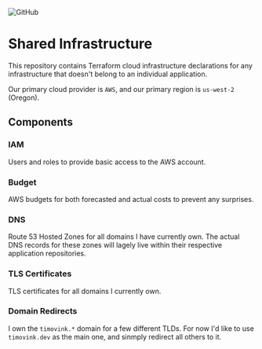 ![GitHub](https://img.shields.io/github/license/TimoVink/infra-shared)


# Shared Infrastructure

This repository contains Terraform cloud infrastructure declarations for any infrastructure that doesn't belong to an individual application.

Our primary cloud provider is `AWS`, and our primary region is `us-west-2` (Oregon).


## Components

### IAM

Users and roles to provide basic access to the AWS account.

### Budget

AWS budgets for both forecasted and actual costs to prevent any surprises.

### DNS

Route 53 Hosted Zones for all domains I have currently own. The actual DNS records for these zones will lagely live within their respective application repositories.

### TLS Certificates

TLS certificates for all domains I currently own.

### Domain Redirects

I own the `timovink.*` domain for a few different TLDs. For now I'd like to use `timovink.dev` as the main one, and sinmply redirect all others to it.
